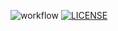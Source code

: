 ![workflow](https://github.com/raj854/sem/actions/workflows/main.yml/badge.svg)
[![LICENSE](https://img.shields.io/github/license/<github-raj854>/sem.svg?style=flat-square)](https://github.com/<github-raj854>/sem/blob/master/LICENSE)

